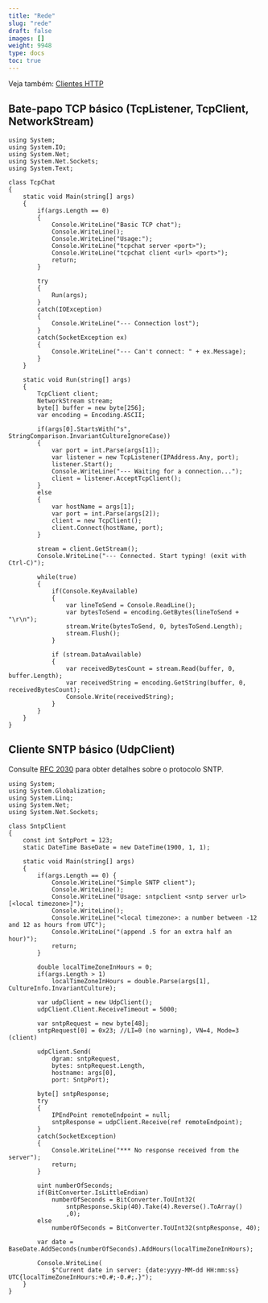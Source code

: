 ```yaml
---
title: "Rede"
slug: "rede"
draft: false
images: []
weight: 9948
type: docs
toc: true
---
```


Veja também: [Clientes HTTP](https://www.wikiod.com/pt/dotnet/clientes-http)

## Bate-papo TCP básico (TcpListener, TcpClient, NetworkStream)
    using System;
    using System.IO;
    using System.Net;
    using System.Net.Sockets;
    using System.Text;

    class TcpChat
    {
        static void Main(string[] args)
        {
            if(args.Length == 0)
            {
                Console.WriteLine("Basic TCP chat");
                Console.WriteLine();
                Console.WriteLine("Usage:");
                Console.WriteLine("tcpchat server <port>");
                Console.WriteLine("tcpchat client <url> <port>");
                return;
            }

            try
            {
                Run(args);
            }
            catch(IOException)
            {
                Console.WriteLine("--- Connection lost");
            }
            catch(SocketException ex)
            {
                Console.WriteLine("--- Can't connect: " + ex.Message);
            }
        }
        
        static void Run(string[] args)
        {
            TcpClient client;
            NetworkStream stream;
            byte[] buffer = new byte[256];
            var encoding = Encoding.ASCII;

            if(args[0].StartsWith("s", StringComparison.InvariantCultureIgnoreCase))
            {
                var port = int.Parse(args[1]);
                var listener = new TcpListener(IPAddress.Any, port);
                listener.Start();
                Console.WriteLine("--- Waiting for a connection...");
                client = listener.AcceptTcpClient();
            }
            else
            {
                var hostName = args[1];
                var port = int.Parse(args[2]);
                client = new TcpClient();
                client.Connect(hostName, port);
            }

            stream = client.GetStream();
            Console.WriteLine("--- Connected. Start typing! (exit with Ctrl-C)");

            while(true)
            {
                if(Console.KeyAvailable)
                {
                    var lineToSend = Console.ReadLine();
                    var bytesToSend = encoding.GetBytes(lineToSend + "\r\n");
                    stream.Write(bytesToSend, 0, bytesToSend.Length);
                    stream.Flush();
                }

                if (stream.DataAvailable)
                {
                    var receivedBytesCount = stream.Read(buffer, 0, buffer.Length);
                    var receivedString = encoding.GetString(buffer, 0, receivedBytesCount);
                    Console.Write(receivedString);
                }
            }
        }
    }


## Cliente SNTP básico (UdpClient)
Consulte [RFC 2030](http://tools.ietf.org/html/rfc2030) para obter detalhes sobre o protocolo SNTP.

    using System;
    using System.Globalization;
    using System.Linq;
    using System.Net;
    using System.Net.Sockets;

    class SntpClient
    {
        const int SntpPort = 123;
        static DateTime BaseDate = new DateTime(1900, 1, 1);

        static void Main(string[] args)
        {
            if(args.Length == 0) {
                Console.WriteLine("Simple SNTP client");
                Console.WriteLine();
                Console.WriteLine("Usage: sntpclient <sntp server url> [<local timezone>]");
                Console.WriteLine();
                Console.WriteLine("<local timezone>: a number between -12 and 12 as hours from UTC");
                Console.WriteLine("(append .5 for an extra half an hour)");
                return;
            }

            double localTimeZoneInHours = 0;
            if(args.Length > 1)
                localTimeZoneInHours = double.Parse(args[1], CultureInfo.InvariantCulture);

            var udpClient = new UdpClient();
            udpClient.Client.ReceiveTimeout = 5000;

            var sntpRequest = new byte[48];
            sntpRequest[0] = 0x23; //LI=0 (no warning), VN=4, Mode=3 (client)

            udpClient.Send(
                dgram: sntpRequest,
                bytes: sntpRequest.Length,
                hostname: args[0],
                port: SntpPort);

            byte[] sntpResponse;
            try
            {
                IPEndPoint remoteEndpoint = null;
                sntpResponse = udpClient.Receive(ref remoteEndpoint);
            }
            catch(SocketException)
            {
                Console.WriteLine("*** No response received from the server");
                return;
            }

            uint numberOfSeconds;
            if(BitConverter.IsLittleEndian)
                numberOfSeconds = BitConverter.ToUInt32(
                    sntpResponse.Skip(40).Take(4).Reverse().ToArray()
                    ,0);
            else
                numberOfSeconds = BitConverter.ToUInt32(sntpResponse, 40);
            
            var date = BaseDate.AddSeconds(numberOfSeconds).AddHours(localTimeZoneInHours);

            Console.WriteLine(
                $"Current date in server: {date:yyyy-MM-dd HH:mm:ss} UTC{localTimeZoneInHours:+0.#;-0.#;.}");
        }
    }

